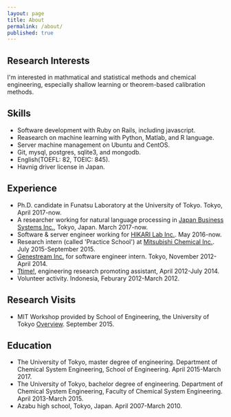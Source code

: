 ```yaml
---
layout: page
title: About
permalink: /about/
published: true
---
```


## Research Interests
I'm interested in mathmatical and statistical methods and chemical engineering, especially shallow learning or theorem-based calibration methods.

## Skills
- Software development with Ruby on Rails, including javascript.
- Reasearch on machine learning with Python, Matlab, and R language.
- Server machine management on Ubuntu and CentOS.
- Git, mysql, postgres, sqlite3, and mongodb.
- English(TOEFL: 82, TOEIC: 845).
- Havnig driver license in Japan.

## Experience
- Ph.D. candidate in Funatsu Laboratory at the University of Tokyo. Tokyo, April 2017-now.
- A researcher working for natural language processing in [Japan Business Systems Inc.](http://www.jbs.com/), Tokyo, Japan. March 2017-now.
- Software & server engineer working for [HIKARI Lab Inc.](https://www.hikarilab.co.jp/). May 2016-now.
- Research intern (called 'Practice School') at [Mitsubishi Chemical Inc.](https://www.m-chemical.co.jp/). July 2015-September 2015.
- [Genestream Inc.](http://genestream.co.jp/) for software engineer intern. Tokyo, November 2012-April 2014.
- [Ttime!](http://ut-ttime.net), engineering research promoting assistant, April 2012-July 2014.
- Volunteer activity. Indonesia, Feburary 2012-March 2012.

## Research Visits
- MIT Workshop provided by School of Engineering, the University of Tokyo [Overview](https://www.ee.t.u-tokyo.ac.jp/~eejim/2015_s1s2/abroad/20150526_mit.pdf). September 2015.

## Education
- The University of Tokyo, master degree of engineering. Department of Chemical System Engineering, School of Engineering. April 2015-March 2017.
- The University of Tokyo, bachelor degree of engineering. Department of Chemical System Engineering, Faculty of Chemical System Engineering. April 2013-March 2015.
- Azabu high school, Tokyo, Japan. April 2007-March 2010.

